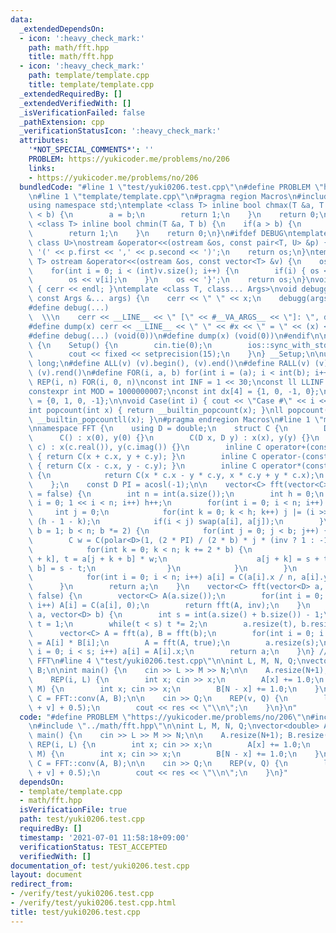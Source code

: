 ```yaml
---
data:
  _extendedDependsOn:
  - icon: ':heavy_check_mark:'
    path: math/fft.hpp
    title: math/fft.hpp
  - icon: ':heavy_check_mark:'
    path: template/template.cpp
    title: template/template.cpp
  _extendedRequiredBy: []
  _extendedVerifiedWith: []
  _isVerificationFailed: false
  _pathExtension: cpp
  _verificationStatusIcon: ':heavy_check_mark:'
  attributes:
    '*NOT_SPECIAL_COMMENTS*': ''
    PROBLEM: https://yukicoder.me/problems/no/206
    links:
    - https://yukicoder.me/problems/no/206
  bundledCode: "#line 1 \"test/yuki0206.test.cpp\"\n#define PROBLEM \"https://yukicoder.me/problems/no/206\"\
    \n#line 1 \"template/template.cpp\"\n#pragma region Macros\n#include <bits/stdc++.h>\n\
    using namespace std;\ntemplate <class T> inline bool chmax(T &a, T b) {\n    if(a\
    \ < b) {\n        a = b;\n        return 1;\n    }\n    return 0;\n}\ntemplate\
    \ <class T> inline bool chmin(T &a, T b) {\n    if(a > b) {\n        a = b;\n\
    \        return 1;\n    }\n    return 0;\n}\n#ifdef DEBUG\ntemplate <class T,\
    \ class U>\nostream &operator<<(ostream &os, const pair<T, U> &p) {\n    os <<\
    \ '(' << p.first << ',' << p.second << ')';\n    return os;\n}\ntemplate <class\
    \ T> ostream &operator<<(ostream &os, const vector<T> &v) {\n    os << '{';\n\
    \    for(int i = 0; i < (int)v.size(); i++) {\n        if(i) { os << ','; }\n\
    \        os << v[i];\n    }\n    os << '}';\n    return os;\n}\nvoid debugg()\
    \ { cerr << endl; }\ntemplate <class T, class... Args>\nvoid debugg(const T &x,\
    \ const Args &... args) {\n    cerr << \" \" << x;\n    debugg(args...);\n}\n\
    #define debug(...)                                                           \
    \  \\\n    cerr << __LINE__ << \" [\" << #__VA_ARGS__ << \"]: \", debugg(__VA_ARGS__)\n\
    #define dump(x) cerr << __LINE__ << \" \" << #x << \" = \" << (x) << endl\n#else\n\
    #define debug(...) (void(0))\n#define dump(x) (void(0))\n#endif\n\nstruct Setup\
    \ {\n    Setup() {\n        cin.tie(0);\n        ios::sync_with_stdio(false);\n\
    \        cout << fixed << setprecision(15);\n    }\n} __Setup;\n\nusing ll = long\
    \ long;\n#define ALL(v) (v).begin(), (v).end()\n#define RALL(v) (v).rbegin(),\
    \ (v).rend()\n#define FOR(i, a, b) for(int i = (a); i < int(b); i++)\n#define\
    \ REP(i, n) FOR(i, 0, n)\nconst int INF = 1 << 30;\nconst ll LLINF = 1LL << 60;\n\
    constexpr int MOD = 1000000007;\nconst int dx[4] = {1, 0, -1, 0};\nconst int dy[4]\
    \ = {0, 1, 0, -1};\n\nvoid Case(int i) { cout << \"Case #\" << i << \": \"; }\n\
    int popcount(int x) { return __builtin_popcount(x); }\nll popcount(ll x) { return\
    \ __builtin_popcountll(x); }\n#pragma endregion Macros\n#line 1 \"math/fft.hpp\"\
    \nnamespace FFT {\n    using D = double;\n    struct C {\n        D x, y;\n  \
    \      C() : x(0), y(0) {}\n        C(D x, D y) : x(x), y(y) {}\n        C(complex<D>\
    \ c) : x(c.real()), y(c.imag()) {}\n        inline C operator+(const C &c) const\
    \ { return C(x + c.x, y + c.y); }\n        inline C operator-(const C &c) const\
    \ { return C(x - c.x, y - c.y); }\n        inline C operator*(const C &c) const\
    \ {\n            return C(x * c.x - y * c.y, x * c.y + y * c.x);\n        }\n\
    \    };\n    const D PI = acosl(-1);\n\n    vector<C> fft(vector<C> a, bool inv\
    \ = false) {\n        int n = int(a.size());\n        int h = 0;\n        for(int\
    \ i = 0; 1 << i < n; i++) h++;\n        for(int i = 0; i < n; i++) {\n       \
    \     int j = 0;\n            for(int k = 0; k < h; k++) j |= (i >> k & 1) <<\
    \ (h - 1 - k);\n            if(i < j) swap(a[i], a[j]);\n        }\n        for(int\
    \ b = 1; b < n; b *= 2) {\n            for(int j = 0; j < b; j++) {\n        \
    \        C w = C(polar<D>(1, (2 * PI) / (2 * b) * j * (inv ? 1 : -1)));\n    \
    \            for(int k = 0; k < n; k += 2 * b) {\n                    C s = a[j\
    \ + k], t = a[j + k + b] * w;\n                    a[j + k] = s + t, a[j + k +\
    \ b] = s - t;\n                }\n            }\n        }\n        if(inv) {\n\
    \            for(int i = 0; i < n; i++) a[i] = C(a[i].x / n, a[i].y / n);\n  \
    \      }\n        return a;\n    }\n    vector<C> fft(vector<D> a, bool inv =\
    \ false) {\n        vector<C> A(a.size());\n        for(int i = 0; i < int(a.size());\
    \ i++) A[i] = C(a[i], 0);\n        return fft(A, inv);\n    }\n    vector<D> conv(vector<D>\
    \ a, vector<D> b) {\n        int s = int(a.size() + b.size()) - 1;\n        int\
    \ t = 1;\n        while(t < s) t *= 2;\n        a.resize(t), b.resize(t);\n  \
    \      vector<C> A = fft(a), B = fft(b);\n        for(int i = 0; i < t; i++) A[i]\
    \ = A[i] * B[i];\n        A = fft(A, true);\n        a.resize(s);\n        for(int\
    \ i = 0; i < s; i++) a[i] = A[i].x;\n        return a;\n    }\n} // namespace\
    \ FFT\n#line 4 \"test/yuki0206.test.cpp\"\n\nint L, M, N, Q;\nvector<double> A,\
    \ B;\n\nint main() {\n    cin >> L >> M >> N;\n\n    A.resize(N+1); B.resize(N+1);\n\
    \    REP(i, L) {\n        int x; cin >> x;\n        A[x] += 1.0;\n    }\n    REP(i,\
    \ M) {\n        int x; cin >> x;\n        B[N - x] += 1.0;\n    }\n\n    auto\
    \ C = FFT::conv(A, B);\n\n    cin >> Q;\n    REP(v, Q) {\n        ll res = ll(C[N\
    \ + v] + 0.5);\n        cout << res << \"\\n\";\n    }\n}\n"
  code: "#define PROBLEM \"https://yukicoder.me/problems/no/206\"\n#include \"../template/template.cpp\"\
    \n#include \"../math/fft.hpp\"\n\nint L, M, N, Q;\nvector<double> A, B;\n\nint\
    \ main() {\n    cin >> L >> M >> N;\n\n    A.resize(N+1); B.resize(N+1);\n   \
    \ REP(i, L) {\n        int x; cin >> x;\n        A[x] += 1.0;\n    }\n    REP(i,\
    \ M) {\n        int x; cin >> x;\n        B[N - x] += 1.0;\n    }\n\n    auto\
    \ C = FFT::conv(A, B);\n\n    cin >> Q;\n    REP(v, Q) {\n        ll res = ll(C[N\
    \ + v] + 0.5);\n        cout << res << \"\\n\";\n    }\n}"
  dependsOn:
  - template/template.cpp
  - math/fft.hpp
  isVerificationFile: true
  path: test/yuki0206.test.cpp
  requiredBy: []
  timestamp: '2021-07-01 11:58:18+09:00'
  verificationStatus: TEST_ACCEPTED
  verifiedWith: []
documentation_of: test/yuki0206.test.cpp
layout: document
redirect_from:
- /verify/test/yuki0206.test.cpp
- /verify/test/yuki0206.test.cpp.html
title: test/yuki0206.test.cpp
---
```

